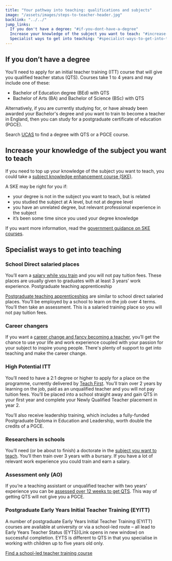 ```yaml
---
title: "Your pathway into teaching: qualifications and subjects"
image: "/assets/images/steps-to-teacher-header.jpg"
backlink: "../../"
jump_links:
  If you don't have a degree: "#if-you-dont-have-a-degree"
  Increase your knowledge of the subject you want to teach: "#increase-your-knowledge-of-the-subject-you-want-to-teach"
  Specialist ways to get into teaching: "#specialist-ways-to-get-into-teaching"
---
```


## If you don’t have a degree

You’ll need to apply for an initial teacher training (ITT) course that will give you qualified teacher status (QTS). Courses take 1 to 4 years and may include one of these:

* Bachelor of Education degree (BEd) with QTS
* Bachelor of Arts (BA) and Bachelor of Science (BSc) with QTS

Alternatively, if you are currently studying for, or have already been awarded your Bachelor's degree and you want to train to become a teacher in England, then you can study for a postgraduate certificate of education (PGCE).

Search [UCAS](https://digital.ucas.com/search) to find a degree with QTS or a PGCE course.

## Increase your knowledge of the subject you want to teach

If you need to top up your knowledge of the subject you want to teach, you could take a [subject knowledge enhancement course (SKE)](/guidance/train-to-become-a-teacher#subject-knowledge-enhancement-ske-courses).

A SKE may be right for you if:

* your degree is not in the subject you want to teach, but is related
* you studied the subject at A level, but not at degree level
* you have an unrelated degree, but relevant professional experience in the subject
* it’s been some time since you used your degree knowledge

If you want more information, read the [government guidance on SKE courses](/guidance/train-to-become-a-teacher#subject-knowledge-enhancement-ske-courses).

## Specialist ways to get into teaching

### School Direct salaried places

You’ll earn a [salary while you train](/guidance/train-to-become-a-teacher#salaried-teacher-training-courses) and you will not pay tuition fees. These places are usually given to graduates with at least 3 years’ work experience.
Postgraduate teaching apprenticeship

[Postgraduate teaching apprenticeships](/guidance/train-to-become-a-teacher#salaried-teacher-training-courses) are similar to school direct salaried places. You’ll be employed by a school to learn on the job over 4 terms. You’ll then take an assessment. This is a salaried training place so you will not pay tuition fees.

### Career changers

If you want a [career change and fancy becoming a teacher](/guidance/train-to-become-a-teacher#career-changers), you’ll get the chance to use your life and work experience coupled with your passion for your subject to inspire young people. There's plenty of support to get into teaching and make the career change.

### High Potential ITT

You’ll need to have a 2:1 degree or higher to apply for a place on the programme, currently delivered by [Teach First](/guidance/train-to-become-a-teacher#high-potential-itt). You’ll train over 2 years by learning on the job, paid as an unqualified teacher and you will not pay tuition fees. You’ll be placed into a school straight away and gain QTS in your first year and complete your Newly Qualified Teacher placement in year 2.

You’ll also receive leadership training, which includes a fully-funded Postgraduate Diploma in Education and Leadership, worth double the credits of a PGCE.

### Researchers in schools

You’ll need (or be about to finish) a doctorate in the [subject you want to teach](guidance/train-to-become-a-teacher#researchers-in-schools-candidates-with-a-doctorate). You’ll then train over 3 years with a bursary. If you have a lot of relevant work experience you could train and earn a salary.

### Assessment only (AO)

If you’re a teaching assistant or unqualified teacher with two years’ experience you can be [assessed over 12 weeks to get QTS](/train-to-become-a-teacher#assessment-only-candidates-already-working-in-school). This way of getting QTS will not give you a PGCE.

### Postgraduate Early Years Initial Teacher Training (EYITT)

A number of postgraduate Early Years Initial Teacher Training (EYITT) courses are available at university or via a school-led route – all lead to Early Years Teacher Status (EYTS)(Link opens in new window) on successful completion. EYTS is different to QTS in that you specialise in working with children up to five years old only.

[Find a school-led teacher training course](https://www.gov.uk/find-postgraduate-teacher-training-courses)
